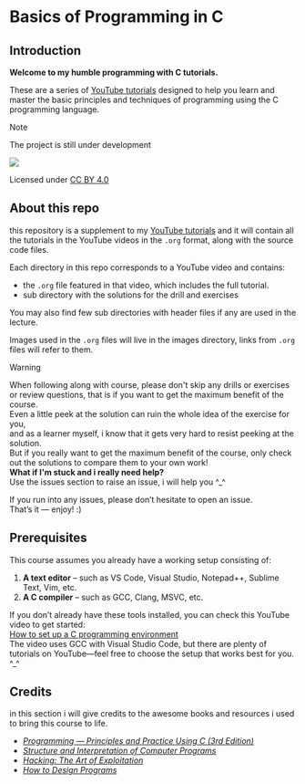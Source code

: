 # Basics of Programming in C

## Introduction  
**Welcome to my humble programming with C tutorials.**

These are a series of [YouTube tutorials](https://www.youtube.com/@yousefghazy) designed to help you learn and master the basic principles and techniques of programming using the C programming language.  


> [!NOTE]
> The project is still under development  
>  
> ![](https://geps.dev/progress/12)


Licensed under [CC BY 4.0](https://creativecommons.org/licenses/by/4.0/)

## About this repo  

this repository is a supplement to my [YouTube tutorials](https://www.youtube.com/@yousefghazy) and it will contain all the tutorials in the YouTube videos in the `.org` format, along with the source code files.

Each directory in this repo corresponds to a YouTube video and contains:  

- the `.org` file featured in that video, which includes the full tutorial.  
- sub directory with the solutions for the drill and exercises  

You may also find few sub directories with header files if any are used in the lecture.  

Images used in the `.org` files will live in the images directory, links from `.org` files will refer to them.

> [!Warning]  
> When following along with course, please don't skip any drills or exercises or review questions,
> that is if you want to get the maximum benefit of the course.  
> Even a little peek at the solution can ruin the whole idea of the exercise for you,  
> and as a learner myself, i know that it gets very hard to resist peeking at the solution.  
> But if you really want to get the maximum benefit of the course, only check out the solutions
> to compare them to your own work!  
> **What if I'm stuck and i really need help?**  
> Use the issues section to raise an issue, i will help you ^_^

If you run into any issues, please don’t hesitate to open an issue.  
That’s it — enjoy! :)

## Prerequisites

This course assumes you already have a working setup consisting of:

1. **A text editor** – such as VS Code, Visual Studio, Notepad++, Sublime Text, Vim, etc.  
2. **A C compiler** – such as GCC, Clang, MSVC, etc.

If you don’t already have these tools installed, you can check this YouTube video to get started:  
[How to set up a C programming environment](https://www.youtube.com/watch?v=DMWD7wfhgNY&t=135s)  
The video uses GCC with Visual Studio Code, but there are plenty of tutorials on YouTube—feel free to choose the setup that works best for you. ^_^

## Credits
in this section i will give credits to the awesome books and resources i used to bring this course to life.

- [*Programming — Principles and Practice Using C (3rd Edition)*](https://www.stroustrup.com/programming.html)
- [*Structure and Interpretation of Computer Programs*](https://www.goodreads.com/book/show/43713.Structure_and_Interpretation_of_Computer_Programs)
- [*Hacking: The Art of Exploitation*](https://www.amazon.eg/-/en/Hacking-Art-Exploitation-Jon-Erickson/dp/1593271441)
- [*How to Design Programs*](https://htdp.org/)

